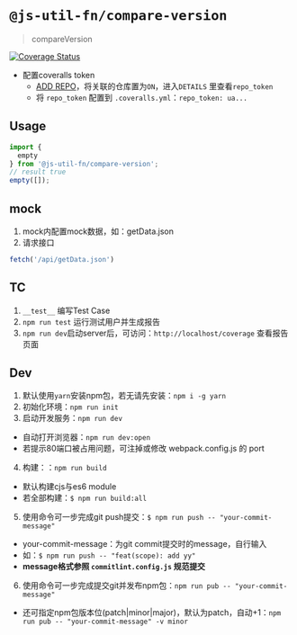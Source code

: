 # `@js-util-fn/compare-version`

> compareVersion

[![Coverage Status](https://coveralls.io/repos/github/lamovv/js-utils-compare-version/badge.svg?branch=master)](https://coveralls.io/github/lamovv/js-utils-compare-version?branch=master)

- 配置coveralls token
  - [ADD REPO](https://coveralls.io/repos/new)，将关联的仓库置为`ON`，进入`DETAILS` 里查看`repo_token`
  - 将 `repo_token` 配置到 `.coveralls.yml`：`repo_token: ua...`
  
## Usage

```js
import {
  empty
} from '@js-util-fn/compare-version';
// result true
empty([]);
```

## mock
1. mock内配置mock数据，如：getData.json
2. 请求接口

```js
fetch('/api/getData.json')
```

## TC
1. `__test__` 编写Test Case
2. `npm run test` 运行测试用户并生成报告
3. `npm run dev`启动server后，可访问：`http://localhost/coverage` 查看报告页面

## Dev
1. 默认使用`yarn`安装npm包，若无请先安装：`npm i -g yarn`
2. 初始化环境：`npm run init`
3. 启动开发服务：`npm run dev`
  - 自动打开浏览器：`npm run dev:open`
  - 若提示80端口被占用问题，可注掉或修改 webpack.config.js 的 port
4. 构建：：`npm run build`
  - 默认构建cjs与es6 module
  - 若全部构建：`$ npm run build:all`
5. 使用命令可一步完成git push提交：`$ npm run push -- "your-commit-message"`
  - your-commit-message：为git commit提交时的message，自行输入
  - 如：`$ npm run push -- "feat(scope): add yy"`
  - **message格式参照 `commitlint.config.js` 规范提交**
6. 使用命令可一步完成提交git并发布npm包：`npm run pub -- "your-commit-message"`
  - 还可指定npm包版本位(patch|minor|major)，默认为patch，自动+1：`npm run pub -- "your-commit-message" -v minor`